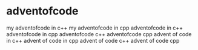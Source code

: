 # adventofcode
my adventofcode in c++
my adventofcode in cpp
adventofcode in c++
adventofcode in cpp
adventofcode c++
adventofcode cpp
advent of code in c++
advent of code in cpp
advent of code c++
advent of code cpp
